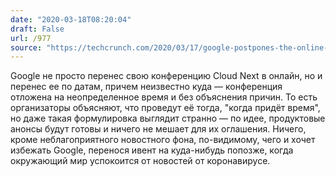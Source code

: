 ```yaml
---
date: "2020-03-18T08:20:04"
draft: False
url: /977
source: "https://techcrunch.com/2020/03/17/google-postpones-the-online-version-of-cloud-next-until-further-notice/"
---
```


Google не просто перенес свою конференцию Cloud Next в онлайн, но и перенес ее по датам, причем неизвестно куда — конференция отложена на неопределенное время и без объяснения причин. То есть организаторы объясняют, что проведут её тогда, "когда придёт время", но даже такая формулировка выглядит странно — по идее, продуктовые анонсы будут готовы и ничего не мешает для их оглашения. Ничего, кроме неблагоприятного новостного фона, по-видимому, чего и хочет избежать Google, перенося ивент на куда-нибудь попозже, когда окружающий мир успокоится от новостей от коронавирусе.

